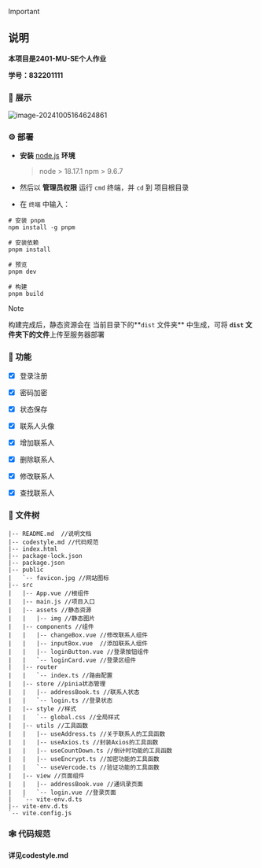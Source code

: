 > [!IMPORTANT]
>
> ## 说明
>
> **本项目是2401-MU-SE个人作业**
>
> **学号：832201111**



### 👀 展示

![image-20241005164624861](C:\Users\Zeroanfeng\AppData\Roaming\Typora\typora-user-images\image-20241005164624861.png)



### ⚙️ 部署

- **安装** [node.js](https://nodejs.org/zh-cn/) **环境**

  > node > 18.17.1
  > npm > 9.6.7

- 然后以 **管理员权限** 运行 `cmd` 终端，并 `cd` 到 项目根目录

- 在 `终端` 中输入：

```
# 安装 pnpm
npm install -g pnpm

# 安装依赖
pnpm install

# 预览
pnpm dev

# 构建
pnpm build
```



> [!NOTE]
>
> 构建完成后，静态资源会在 当前目录下的**`dist` 文件夹** 中生成，可将 **`dist` 文件夹下的文件**上传至服务器部署



### 🎉 功能

- [x] 登录注册
- [x] 密码加密
- [x] 状态保存
- [x] 联系人头像
- [x] 增加联系人
- [x] 删除联系人
- [x] 修改联系人
- [x] 查找联系人



### 🌲 文件树

```
|-- README.md  //说明文档
|-- codestyle.md //代码规范
|-- index.html
|-- package-lock.json
|-- package.json
|-- public
|   `-- favicon.jpg //网站图标
|-- src
|   |-- App.vue //根组件
|	|-- main.js //项目入口
|   |-- assets //静态资源
|   |   |-- img //静态图片
|   |-- components //组件
|   |   |-- changeBox.vue //修改联系人组件
|   |   |-- inputBox.vue  //添加联系人组件
|   |   |-- loginButton.vue //登录按钮组件
|   |   `-- loginCard.vue //登录区组件
|   |-- router 
|   |   `-- index.ts //路由配置
|   |-- store //pinia状态管理
|   |   |-- addressBook.ts //联系人状态
|   |   `-- login.ts //登录状态
|   |-- style //样式
|   |   `-- global.css //全局样式
|   |-- utils //工具函数
|   |   |-- useAddress.ts //关于联系人的工具函数
|   |   |-- useAxios.ts //封装Axios的工具函数
|   |   |-- useCountDown.ts //倒计时功能的工具函数
|   |   |-- useEncrypt.ts //加密功能的工具函数
|   |   `-- useVercode.ts //验证功能的工具函数
|   |-- view //页面组件
|   |   |-- addressBook.vue //通讯录页面
|   |   `-- login.vue //登录页面
|   `-- vite-env.d.ts
|-- vite-env.d.ts 
`-- vite.config.js
```



### 🕸️ 代码规范

**详见codestyle.md**